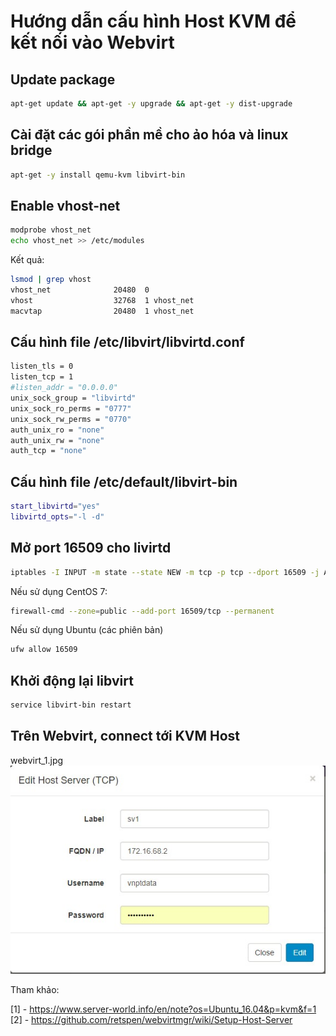 # Hướng dẫn cấu hình Host KVM để kết nối vào Webvirt

## Update package
```sh
apt-get update && apt-get -y upgrade && apt-get -y dist-upgrade
```

## Cài đặt các gói phần mề cho ảo hóa và linux bridge
```sh
apt-get -y install qemu-kvm libvirt-bin
```

## Enable vhost-net
```sh
modprobe vhost_net
echo vhost_net >> /etc/modules
```

Kết quả:
```sh 
lsmod | grep vhost 
vhost_net              20480  0
vhost                  32768  1 vhost_net
macvtap                20480  1 vhost_net
```

## Cấu hình file /etc/libvirt/libvirtd.conf
```sh
listen_tls = 0
listen_tcp = 1
#listen_addr = "0.0.0.0"
unix_sock_group = "libvirtd"
unix_sock_ro_perms = "0777"
unix_sock_rw_perms = "0770"
auth_unix_ro = "none"
auth_unix_rw = "none"
auth_tcp = "none"
```

## Cấu hình file /etc/default/libvirt-bin
```sh
start_libvirtd="yes"
libvirtd_opts="-l -d"
```

## Mở port 16509 cho livirtd
```sh
iptables -I INPUT -m state --state NEW -m tcp -p tcp --dport 16509 -j ACCEPT
```
Nếu sử dụng CentOS 7:
```sh
firewall-cmd --zone=public --add-port 16509/tcp --permanent
```
Nếu sử dụng Ubuntu (các phiên bản)
```sh
ufw allow 16509
```

## Khởi động lại libvirt
```sh
service libvirt-bin restart
```

## Trên Webvirt, connect tới KVM Host
webvirt_1.jpg
![Webvirt](images/KVM/webvirt_1.jpg)


Tham khảo:

[1] - https://www.server-world.info/en/note?os=Ubuntu_16.04&p=kvm&f=1
[2] - https://github.com/retspen/webvirtmgr/wiki/Setup-Host-Server